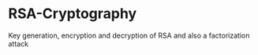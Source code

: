 # RSA-Cryptography
Key generation, encryption and decryption of RSA and also a factorization attack
